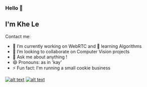 ### Hello 👋

## I'm Khe Le
Contact me:

- 🔭 I’m currently working on WebRTC and 🌱 learning Algorithms
- 👯 I’m looking to collaborate on Computer Vision projects
- 💬 Ask me about anything !
- 😄 Pronouns: as in 'kay'
- ⚡ Fun fact: I'm running a small cookie business

<!-- display the social media buttons in your README -->
[![alt text][1.1]][1]
[![alt text][2.1]][2]

<!-- links to social media icons -->
<!-- no need to change these -->

<!-- icons with padding -->
[1.1]: https://img.icons8.com/doodle/48/000000/linkedin--v2.png 
[2.1]: https://img.icons8.com/bubbles/50/000000/github.png

<!-- links to your social media accounts -->
<!-- update these accordingly -->

[1]: https://www.linkedin.com/in/khe-v-le
[2]: http://www.github.com/khe-levy
